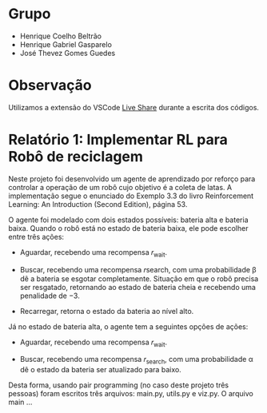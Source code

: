 # Grupo

- Henrique Coelho Beltrão
- Henrique Gabriel Gasparelo
- José Thevez Gomes Guedes

# Observação

Utilizamos a extensão do VSCode [Live Share](https://github.com/Microsoft/live-share) durante a escrita dos códigos.

# Relatório 1: Implementar RL para Robô de reciclagem

Neste projeto foi desenvolvido um agente de aprendizado por reforço para controlar a operação de um robô cujo objetivo é a coleta de latas. A implementação segue o enunciado do Exemplo 3.3 do livro Reinforcement Learning: An Introduction (Second Edition), página 53.

O agente foi modelado com dois estados possíveis: bateria alta e bateria baixa. Quando o robô está no estado de bateria baixa, ele pode escolher entre três ações:

- Aguardar, recebendo uma recompensa 𝑟<sub>wait</sub>.

- Buscar, recebendo uma recompensa 𝑟search, com uma probabilidade β dê a bateria se esgotar completamente. Situação em que o robô precisa ser resgatado, retornando ao estado de bateria cheia e recebendo uma penalidade de −3.

- Recarregar, retorna o estado da bateria ao nível alto.

Já no estado de bateria alta, o agente tem a seguintes opções de ações:

- Aguardar, recebendo uma recompensa 𝑟<sub>wait</sub>.

- Buscar, recebendo uma recompensa 𝑟<sub>search</sub>, com uma probabilidade α dê o estado da bateria ser atualizado para baixo. 

Desta forma, usando pair programming (no caso deste projeto três pessoas) foram escritos três arquivos: main.py, utils.py e viz.py. O arquivo main …
